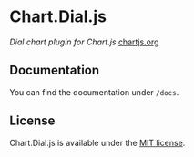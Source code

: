 # Chart.Dial.js

*Dial chart plugin for Chart.js* [chartjs.org](http://www.chartjs.org)

## Documentation

You can find the documentation under `/docs`.

## License

Chart.Dial.js is available under the [MIT license](http://opensource.org/licenses/MIT).
